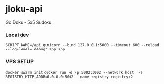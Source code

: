 # jloku-api
Go Doku - 5x5 Sudoku

### Local dev
`SCRIPT_NAME=/api gunicorn --bind 127.0.0.1:5000 --timeout 600 --reload --log-level='debug' app:app`


### VPS SETUP
`docker swarm init`
`docker run -d -p 5002:5002 --network host  -e REGISTRY_HTTP_ADDR=0.0.0.0:5002 --name registry registry:2`
